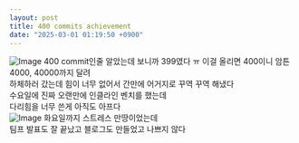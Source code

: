 ```yaml
---
layout: post
title: 400 commits achievement
date: "2025-03-01 01:19:50 +0900"
---
```

![Image](https://github.com/user-attachments/assets/66795184-e84b-4b20-b1e3-d994b27d3163)
400 commit인줄 알았는데 보니까 399였다 ㅠ
이걸 올리면 400이니 암튼
4000, 40000까지 달려<br>
하체하러 갔는데 힘이 너무 없어서 
간만에 어거지로 꾸역 꾸역 해냈다  
수요일에 진짜 오랜만에 인클라인 벤치를 했는데  
다리힘을 너무 쓴게 아직도 아프다  
![Image](https://github.com/user-attachments/assets/5302969e-ba3f-4fb9-8f3b-95712d9caf1c)
화요일까지 스트레스 만땅이었는데  
팀프 발표도 잘 끝났고 블로그도 만들었고 나쁘지 않다